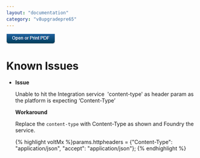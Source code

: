 ```yaml
---
layout: "documentation"
category: "v8upgradepre65"
---
```

                          

[![](../Resources/Images/pdf.png)](http://docs.voltmx.com/voltmxlibrary/beta/v8upgradepre65.pdf "VoltMX Foundry UpgradeHUB Guide")


Known Issues
============

*   **Issue**
    
    Unable to hit the Integration service  'content-type' as header param as the platform is expecting ‘Content-Type’
    
    **Workaround**
    
    Replace the `content-type` with Content-Type as shown and Foundry the service.
    
    {% highlight voltMx %}params.httpheaders = {"Content-Type": "application/json", "accept": "application/json"};
    {% endhighlight %}
